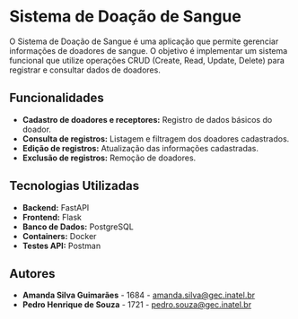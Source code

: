 # Sistema de Doação de Sangue

O Sistema de Doação de Sangue é uma aplicação que permite gerenciar informações de doadores de sangue. O objetivo é implementar um sistema funcional que utilize operações CRUD (Create, Read, Update, Delete) para registrar e consultar dados de doadores.

## Funcionalidades
- **Cadastro de doadores e receptores:** Registro de dados básicos do doador.
- **Consulta de registros:** Listagem e filtragem dos doadores cadastrados.
- **Edição de registros:** Atualização das informações cadastradas.
- **Exclusão de registros:** Remoção de doadores.

## Tecnologias Utilizadas
- **Backend:** FastAPI
- **Frontend:** Flask 
- **Banco de Dados:** PostgreSQL 
- **Containers:** Docker 
- **Testes API:** Postman

## Autores
- **Amanda Silva Guimarães** - 1684 - amanda.silva@gec.inatel.br
- **Pedro Henrique de Souza** - 1721 - pedro.souza@gec.inatel.br
